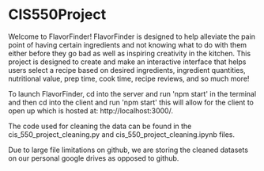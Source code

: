 # CIS550Project

Welcome to FlavorFinder! FlavorFinder is designed to help alleviate the pain point of having certain ingredients and not knowing what to do with them either before they go bad as well as inspiring creativity in the kitchen. This project is designed to create and make an interactive interface that helps users select a recipe based on desired ingredients, ingredient quantities, nutritional value, prep time, cook time, recipe reviews, and so much more! 

To launch FlavorFinder, cd into the server and run 'npm start' in the terminal and then cd into the client and run 'npm start' this will allow for the client to open up which is hosted at: http://localhost:3000/.

The code used for cleaning the data can be found in the cis_550_project_cleaning.py and cis_550_project_cleaning.ipynb files.

Due to large file limitations on github, we are storing the cleaned datasets on our personal google drives as opposed to github.
